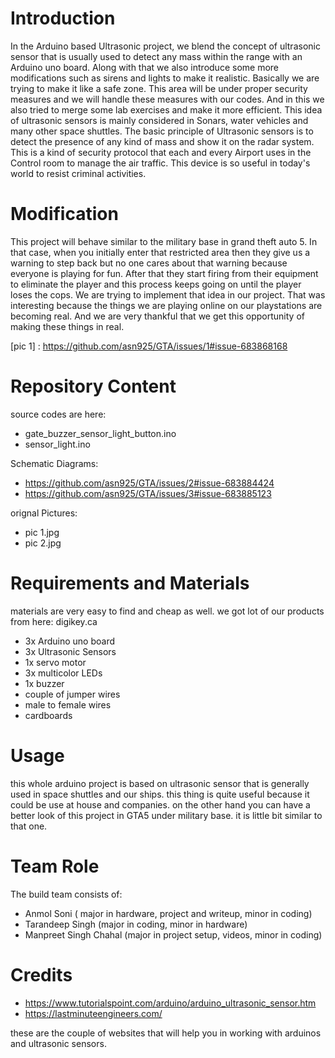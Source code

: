 # Introduction
   In the Arduino based Ultrasonic project, we blend the concept of ultrasonic sensor that is usually used to detect any mass within the range with an Arduino uno board. Along with that we also introduce some more modifications such as sirens and lights to make it realistic. Basically we are trying to make it like a safe zone. This area will be under proper security measures and we will handle these measures with our codes. And in this we also tried to merge some lab exercises and make it more efficient.
	   This idea of ultrasonic sensors is mainly considered in Sonars, water vehicles and many other space shuttles. The basic principle of Ultrasonic sensors is to detect the presence of any kind of mass and show it on the radar system. This is a kind of security protocol that each and every Airport uses in the Control room to manage the air traffic. This device is so useful in today's world to resist criminal activities. 
	 
# Modification
  This project will behave similar to the military base in grand theft auto 5. In that case, when you initially enter that restricted area then they give us a warning to step back but no one cares about that warning because everyone is playing for fun. After that they start firing from their equipment to eliminate the player and this process keeps going on until the player loses the cops. We are trying to implement that idea in our project. That was interesting because the things we are playing online on our playstations are becoming real. And we are very thankful that we get this opportunity of making these things in real. 
  
  [pic 1] : https://github.com/asn925/GTA/issues/1#issue-683868168
  
# Repository Content
 source codes are here: 
  * gate_buzzer_sensor_light_button.ino
  * sensor_light.ino
  
 Schematic Diagrams:
 * https://github.com/asn925/GTA/issues/2#issue-683884424
 * https://github.com/asn925/GTA/issues/3#issue-683885123
 
 orignal Pictures:
 * pic 1.jpg
 * pic 2.jpg
 
# Requirements and Materials
  
  materials are very easy to find and cheap as well. we got lot of our products from here: digikey.ca
  
 * 3x Arduino uno board
 * 3x Ultrasonic Sensors
 * 1x servo motor
 * 3x multicolor LEDs
 * 1x buzzer
 * couple of jumper wires 
 * male to female wires
 * cardboards
 
# Usage

this whole arduino project is based on ultrasonic sensor that is generally used in space shuttles and our ships. this thing is quite useful because it could be use at house and companies. on the other hand you can have a better look of this project in GTA5 under military base. it is little bit similar to that one. 

# Team Role

The build team consists of:

* Anmol Soni ( major in hardware, project and writeup, minor in coding)
* Tarandeep Singh (major in coding, minor in hardware)
* Manpreet Singh Chahal (major in project setup, videos, minor in coding)

# Credits

* https://www.tutorialspoint.com/arduino/arduino_ultrasonic_sensor.htm
* https://lastminuteengineers.com/

these are the couple of websites that will help you in working with arduinos and ultrasonic sensors. 
  
